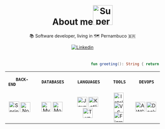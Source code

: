 <h1 align="center">About me<a href="#"><img width="64" height="64" src="https://c.tenor.com/0Ez-AxaM_9EAAAAi/paper-mario.gif" alt="Super Mario"></a></h1>

<p align="center">📚 Software developer, living in 🗺️ Pernambuco 🇧🇷</p>

<p align="center">
<a href="https://www.linkedin.com/in/leonardosantino/"><img src="https://img.shields.io/badge/linkedin-%230077B5.svg?&style=for-the-badge&logo=linkedin&logoColor=white" alt="Linkedin" title="Linkedin"></a>
</p>

#
   
```kotlin
                                       fun greeting(): String { return "Welcome !!!" }
```

<table align="center">
<tr>
<th>

      BACK-END      
</th>
<th>

      DATABASES      
</th>
<th>

      LANGUAGES      
</th>
<th>

      TOOLS      
</th>
<th>

      DEVOPS      
</th>
</tr>

<tr>
   
<!--- BACK-END --->
<td align="center">
<a href="#"><img width="34" height="34" src="https://img.icons8.com/color/48/000000/spring-logo.png" alt="Spring boot" title="Spring boot"></a>
<a href="#"><img width="32" height="32" src="https://xesque.rocketseat.dev/platform/tech/node.svg" alt="Node" title="Node"></a>
</td>
   
<!--- DATABASES --->
<td align="center">
<a href="#"><img width="32" height="32" src="https://xesque.rocketseat.dev/platform/tech/mysql.svg" alt="MySQL" title="MySQL"></a>
<a href="#"><img width="32" height="32" src="https://xesque.rocketseat.dev/platform/tech/mongodb.svg" alt="MongoDB" title="MongoDB"></a>
</td>
   
<!--- LANGUAGES --->
<td align="center">
<a href="#"><img width="32" height="32" src="https://xesque.rocketseat.dev/platform/tech/java.svg" alt="Java" title="Java"></a>
<a href="#"><img width="32" height="32" src="https://img.icons8.com/color/48/000000/kotlin.png" alt="Kotlin" title="Kotlin"></a>
<a href="#"><img width="32" height="32" src="https://xesque.rocketseat.dev/platform/tech/typescript.svg" alt="TypeScript" title="TypeScript"></a>
   
</td>

<!--- TOOLS --->
<td align="center">
<a href="#"><img width="32" height="32" src="https://img.icons8.com/color/48/000000/intellij-idea.png" alt="Intellij" title="Intellij"></a>
<a href="#"><img width="32" height="32" src="https://img.icons8.com/color/48/000000/visual-studio-code-2019.png" alt="VS Code" title="VS Code"></a>
<a href="#"><img width="32" height="32" src="https://img.icons8.com/color/48/000000/figma--v1.png" alt="Figma" title="Figma"></a>
</td>
   
<!--- DEVOPS --->
<td align="center">   
<a href="#"><img width="32" height="32" src="https://xesque.rocketseat.dev/platform/tech/aws.svg" alt="AWS" title="AWS"></a>
<a href="#"><img width="32" height="32" src="https://xesque.rocketseat.dev/platform/tech/docker.svg" alt="Docker" title="Docker"></a>
</td>
</tr>
</table>

<!---
LeonardoSantino/LeonardoSantino is a ✨ special ✨ repository because its `README.md` (this file) appears on your GitHub profile.
You can click the Preview link to take a look at your changes.
--->
